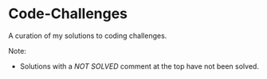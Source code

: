 # Code-Challenges
A curation of my solutions to coding challenges.


Note:
- Solutions with a _NOT SOLVED_ comment at the top have not been solved.

